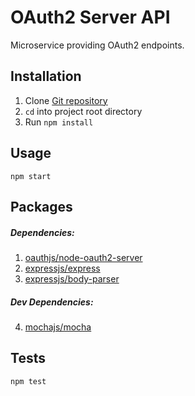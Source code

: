 # OAuth2 Server API
Microservice providing OAuth2 endpoints. 

## Installation

1. Clone [Git repository](https://github.com/ttarnowski/id-oauth2)
2. `cd` into project root directory
3. Run `npm install`

## Usage

`npm start`

## Packages

##### Dependencies:
1. [oauthjs/node-oauth2-server](https://github.com/oauthjs/node-oauth2-server)
2. [expressjs/express](https://github.com/expressjs/express)
3. [expressjs/body-parser](https://github.com/expressjs/body-parser)

##### Dev Dependencies:
4. [mochajs/mocha](https://github.com/mochajs/mocha)

## Tests

`npm test`
